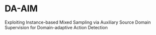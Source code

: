 # DA-AIM
Exploiting Instance-based Mixed Sampling via Auxiliary Source Domain Supervision for Domain-adaptive Action Detection
